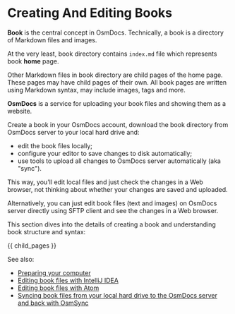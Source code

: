 # Creating And Editing Books

**Book** is the central concept in OsmDocs. Technically, a book is a directory of Markdown files and images.

At the very least, book directory contains `index.md` file which represents book **home** page.

Other Markdown files in book directory are child pages of the home page. These pages may have child pages of their own. All book pages are written using Markdown syntax, may include images, tags and more.

**OsmDocs** is a service for uploading your book files and showing them as a website.

Create a book in your OsmDocs account, download the book directory from OsmDocs server to your local hard drive and:

* edit the book files locally;
* configure your editor to save changes to disk automatically;
* use tools to upload all changes to OsmDocs server automatically (aka "sync").

This way, you'll edit local files and just check the changes in a Web browser, not thinking about whether your changes are saved and uploaded.

Alternatively, you can just edit book files (text and images) on OsmDocs server directly using SFTP client and see the changes in a Web browser.

This section dives into the details of creating a book and understanding book structure and syntax:

{{ child_pages }}

See also:

* [Preparing your computer](../preparing-your-computer.html)
* [Editing book files with IntelliJ IDEA](../preparing-your-computer/intellij-idea.html)
* [Editing book files with Atom](../preparing-your-computer/atom.html)
* [Syncing book files from your local hard drive to the OsmDocs server and back with OsmSync](../preparing-your-computer/osmsync.html)
